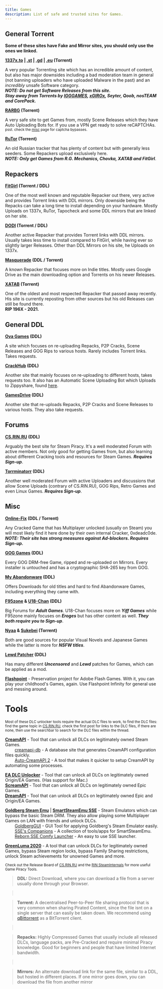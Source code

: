 ```yaml
---
title: Games
description: List of safe and trusted sites for Games.
---
```


## General Torrent
**Some of these sites have Fake and Mirror sites, you should only use the ones we linked.**

**[1337x.to](https://1337x.to) | [.st](https://1337x.st/) | [.gd](https://1337x.gd/) | [.eu](https://x1337x.eu/) (Torrent)**

A very popular Torrenting site which has an incredible amount of content, but also has major downsides including a bad moderation team in general (not banning uploaders who have uploaded Malware in the past) and an *incredibly* unsafe Software category.  
**_NOTE: Do not get Software Releases from this site.  
Stay away from Torrents by [IGGGAMES](https://1337x.to/user/IGGGAMESCOM/), [xGIROx](https://1337x.to/user/xGIROx/), Seyter, Qoob, nosTEAM and CorePack._**  

**[RARBG](https://rarbg.to) (Torrent)**

A very safe site to get Games from, mostly Scene Releases which they have Auto Uploading Bots for. If you use a VPN get ready to solve reCAPTCHAs.  
<sub>psst. check the [misc](https://ripped.guide/Utilities/misc/#:~:text=reCAPTCHA%20Solver%20%26%20hCaptcha%20Solver%20%2D%20Automatically%20solves%20reCAPTCHAs%20and%20hCaptchas%20on%20websites%2C%20no%20user%20interaction%20required.) page for captcha bypasses.</sub>

**[RuTor](http://rutor.info) (Torrent)**

An old Russian tracker that has plenty of content but with generally less seeders. Some Repackers upload exclusively here.  
**_NOTE: Only get Games from R.G. Mechanics, Chovka, XATAB and FitGirl_**.

## Repackers

**[FitGirl](https://fitgirl-repacks.site) (Torrent / DDL)**

One of the most well known and reputable Repacker out there, very active and provides Torrent links with DDL mirrors. Only downside being the Repacks can take a long time to install depending on your hardware. Mostly Uploads on 1337x, RuTor, Tapocheck and some DDL mirrors that are linked on her site.

**[DODI](https://dodi-repacks.site) (Torrent / DDL)**

Another active Repacker that provides Torrent links with DDL mirrors. Usually takes less time to install compared to FitGirl, while having ever so slightly larger Releases. Other than DDL Mirrors on his site, he Uploads on 1337x.

**[Masquerade](https://masquerade.site) (DDL / Torrent)**

A known Repacker that focuses more on Indie titles. Mostly uses Google Drive as the main downloading option and Torrents on his newer Releases.

**[XATAB](https://xatab-repack.com) (Torrent)**

One of the oldest and most respected Repacker that passed away recently. His site is currently reposting from other sources but his old Releases can still be found there.  
**RIP 196X - 2021.**

## General DDL

**[Ova Games](https://ovagames.com) (DDL)**

A site which focuses on re-uploading Repacks, P2P Cracks, Scene Releases and GOG Rips to various hosts. Rarely includes Torrent links. Takes requests.

**[CrackHub](https://crackhub.site) (DDL)**

Another site that mainly focuses on re-uploading to different hosts, takes requests too. It also has an Automatic Scene Uploading Bot which Uploads to Zippyshare, found [here](https://scene.crackhub.site).

**[GamesDrive](https://gamesdrive.net) (DDL)**

Another site that re-uploads Repacks, P2P Cracks and Scene Releases to various hosts. They also take requests.

## Forums

**[CS.RIN.RU](https://cs.rin.ru/forum) (DDL)**

Arguably the best site for Steam Piracy. It's a well moderated Forum with active members. Not only good for getting Games from, but also learning about different Cracking tools and resources for Steam Games. **_Requires Sign-up_**.

**[Torrminatorr](https://forum.torrminatorr.com) (DDL)**

Another well moderated Forum with active Uploaders and discussions that allow Scene Uploads (contrary of CS.RIN.RU), GOG Rips, Retro Games and even Linux Games. **_Requires Sign-up_**.

## Misc

**[Online-Fix](https://online-fix.me) (DDL / Torrent)**

Any Cracked Game that has Multiplayer unlocked (usually on Steam) you will most likely find it here done by their own internal Cracker, 0xdeadc0de.  
**_NOTE: Their site has strong measures against Ad-blockers. Requires Sign-up._**  

**[GOG Games](https://gog-games.com) (DDL)**

Every GOG DRM-free Game, ripped and re-uploaded on Mirrors. Every installer is untouched and has a cryptographic SHA-265 key from GOG.

**[My Abandonware](https://myabandonware.com) (DDL)**

Offers Downloads for old titles and hard to find Abandonware Games, including everything they came with.

**[F95zone](https://f95zone.to/) & [U18-Chan](https://u18chan.com/a/) (DDL)**

Big Forums for **_Adult Games_**. U18-Chan focuses more on **_Yiff Games_** while F95zone mainly focuses on **_Eroges_** but has other content as well. **_They both require you to Sign-up_**.

**[Nyaa](https://nyaa.si/?c=6_0) & [Sukebei](https://sukebei.nyaa.si/?c=1_3) (Torrent)**

Both are good sources for popular Visual Novels and Japanese Games while the latter is more for **_NSFW titles_**.  

**[Lewd Patcher](https://lewdpatcher.com) (DDL)**

Has many different **_Uncensored_** and **_Lewd_** patches for Games, which can be applied as a mod.

[**Flashpoint**](https://bluemaxima.org/flashpoint/downloads/) - Preservation project for Adobe Flash Games. With it, you can play your childhood's Games, again. Use Flashpoint Infinity for general use and messing around.  

# Tools
<sub>Most of these DLC unlocker tools require the actual DLC files to work, to find the DLC files: find the game topic in [CS.RIN.RU](https://cs.rin.ru/forum), check the first post for links to the DLC files, if there are none, then use the searchbar to search for the DLC files within the thread.</sub>

[**CreamAPI**](https://cs.rin.ru/forum/viewtopic.php?t=70576) - Tool that can unlock all DLCs on legitimately owned Steam Games.  
&nbsp;&nbsp;&nbsp;&nbsp;&nbsp;&nbsp;&nbsp;&nbsp;[creamapi-db](https://creamapidb.herokuapp.com/) - A database site that generates CreamAPI configuration files quickly.  
&nbsp;&nbsp;&nbsp;&nbsp;&nbsp;&nbsp;&nbsp;&nbsp;[Auto-CreamAPI 2](https://cs.rin.ru/forum/viewtopic.php?t=102173) - A tool that makes it quicker to setup CreamAPI by automating some processes.

[**EA DLC Unlocker**](https://cs.rin.ru/forum/viewtopic.php?t=104412) - Tool that can unlock all DLCs on legitimately owned Origin/EA Games. (Has support for Mac.)  
[**ScreamAPI**](https://cs.rin.ru/forum/viewtopic.php?t=106474) - Tool that can unlock all DLCs on legitimately owned Epic Games.  
[**DreamAPI**](https://cs.rin.ru/forum/viewtopic.php?t=111520) - Tool that can unlock all DLCs on legitimately owned Epic and Origin/EA Games.

[**Goldberg Steam Emu**](https://cs.rin.ru/forum/viewtopic.php?t=91627) | [**SmartSteamEmu SSE**](https://cs.rin.ru/forum/viewtopic.php?t=62935) - Steam Emulators which can bypass the basic Steam DRM. They also allow playing some Multiplayer Games on LAN with friends and unlock DLCs.  
&nbsp;&nbsp;&nbsp;&nbsp;&nbsp;&nbsp;&nbsp;&nbsp;[GoldbergGUI](https://cs.rin.ru/forum/viewtopic.php?t=111152) - GUI Tool for applying Goldberg's Steam Emulator easily.  
&nbsp;&nbsp;&nbsp;&nbsp;&nbsp;&nbsp;&nbsp;&nbsp;[SSE's Companions](https://cs.rin.ru/forum/viewtopic.php?t=67795) - A collection of tools/apps for SmartSteamEmu.  
&nbsp;&nbsp;&nbsp;&nbsp;&nbsp;&nbsp;&nbsp;&nbsp;[Reborn SSE Comfy Launcher](https://cs.rin.ru/forum/viewtopic.php?t=91948) - An easy to use SSE launcher.

[**GreenLuma 2020**](https://cs.rin.ru/forum/viewtopic.php?t=103709) - A tool that can unlock DLCs for legitimately owned Games, bypass Steam region locks, bypass Family Sharing restrictions, unlock Steam achievements for unowned Games and more.

<sub>Check out the Release Board of [CS.RIN.RU](https://cs.rin.ru/forum/viewforum.php?f=29) and the [RIN SteamInternals](https://cs.rin.ru/forum/viewtopic.php?t=65887) for more useful Game Piracy Tools.</sub>
 
> **DDL:** Direct Download, where you can download a file from a server usually done through your Browser.    

> &nbsp;
  
> **Torrent:** A decentralised Peer-to-Peer file sharing protocol that is very common when sharing Pirated Content, since the file isnt on a single server that can easily be taken down. We recommend using [qBittorrent](https://www.qbittorrent.org/) as a BitTorrent client.   

> &nbsp;

> **Repacks:** Highly Compressed Games that usually include all released DLCs, language packs, are Pre-Cracked and require minimal Piracy knowledge. Good for beginners and people that have limited Internet bandwidth.

> &nbsp;

> **Mirrors:** An alternate download link for the same file, similar to a DDL, but hosted in different places. If one mirror goes down, you can download the file from another mirror
